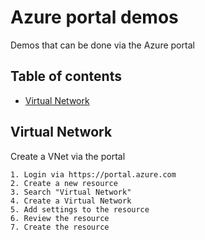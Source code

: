 # Azure portal demos
Demos that can be done via the Azure portal

## Table of contents
* [Virtual Network](#virtual-network)

## Virtual Network
Create a VNet via the portal

```
1. Login via https://portal.azure.com
2. Create a new resource
3. Search "Virtual Network"
4. Create a Virtual Network 
5. Add settings to the resource 
6. Review the resource
7. Create the resource
```
